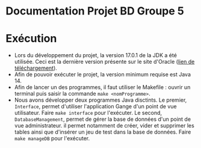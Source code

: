 Documentation Projet BD Groupe 5
============================


# Exécution

- Lors du développement du projet, la version 17.0.1 de la JDK a été utilisée. Ceci est la dernière version présente 
sur le site d'Oracle ([lien de téléchargement](https://www.oracle.com/java/technologies/downloads/)).
- Afin de pouvoir exécuter le projet, la version minimum requise est Java 14.
- Afin de lancer un des programmes, il faut utiliser le Makefile : ouvrir un terminal puis saisir la commande `make <nomProgramme>`.
- Nous avons développer deux programmes Java disctints. Le premier, `Interface`, permet d'utiliser l'application Gange d'un point de vue utilisateur. Faire `make interface` pour l'exécuter. Le second, `DatabaseManagement`, permet de gérer la base de données d'un point de vue administrateur. il permet notamment de créer, vider et supprimer les tables ainsi que d'insérer un jeu de test dans la base de données. Faire `make manageDB` pour l'exécuter.
